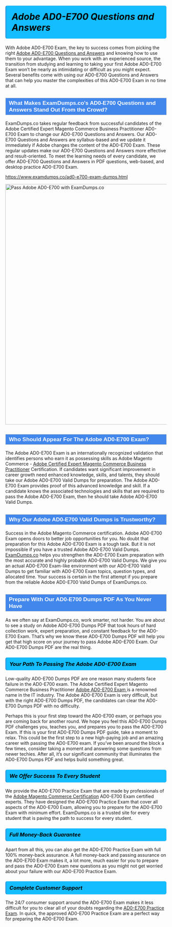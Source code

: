 <h1>                <strong><span style="display: block; color: #000000; background: #14BDFF; border: 0.5px solid #AED6F1; border-left: 3px solid #3498DB; padding: .6em; border-radius: 6px;">                     <em>Adobe AD0-E700 <span class="exam_variation">Questions and Answers</span> </em>                </span></strong>            </h1>                        <p>With Adobe AD0-E700 Exam, the key to success comes from picking the right <a href="https://www.examdumps.co/ad0-e700-exam-dumps.html">Adobe AD0-E700 <span class="exam_variation">Questions and Answers</span></a> and             knowing how to use them to your advantage.             When you work with an experienced source, the transition from studying and learning to taking your first Adobe AD0-E700 Exam             won’t be nearly as intimidating or difficult as you might expect. Several benefits come with using our AD0-E700 <span class="exam_variation">Questions and Answers</span> that can             help you master the complexities of this AD0-E700 Exam in no time at all.</p>                        <h2 style="background: #4287ec; border: 1px solid #cccccc; padding: 5px 10px;">                <span style="color: #ffffff;">                    <span style="font-size: 11pt;">                        <span style="line-height: normal;">                            <span style="font-family: Calibri,sans-serif;">                                <strong>                                    <span style="font-size: 13.0pt;">What Makes ExamDumps.co's AD0-E700 <span class="exam_variation">Questions and Answers</span> Stand Out From the Crowd?</span>                                </strong>                            </span>                        </span>                    </span>                </span>            </h2>                        <p>ExamDumps.co takes regular feedback from successful candidates of the Adobe Certified Expert Magento Commerce Business Practitioner AD0-E700 Exam to change             our AD0-E700 <span class="exam_variation">Questions and Answers</span>. Our AD0-E700 <span class="exam_variation">Questions and Answers</span> are syllabus-based and we update it immediately if Adobe changes             the content of the AD0-E700 Exam.             These regular updates make our AD0-E700 <span class="exam_variation">Questions and Answers</span> more effective and result-oriented. To meet the learning needs of every candidate,             we offer AD0-E700 <span class="exam_variation">Questions and Answers</span> in PDF questions, web-based, and desktop practice AD0-E700 Exam.</p>                                    <p><a href="https://www.examdumps.co/ad0-e700-exam-dumps.html">https://www.examdumps.co/ad0-e700-exam-dumps.html</a></p>                        <p><a href="https://www.examdumps.co/"><img src="https://www.examdumps.co//images/banners/big-sale-20-percent-discount-offer-examdumps.jpg" class="postImage" alt="Pass Adobe AD0-E700 with ExamDumps.co" width="750"></a></p>                                        <h2 style="background: #4287ec; border: 1px solid #cccccc; padding: 5px 10px;">                <span style="color: #ffffff;">                    <span style="font-size: 11pt;">                        <span style="line-height: normal;">                            <span style="font-family: Calibri,sans-serif;">                                <strong>                                    <span style="font-size: 13.0pt;">Who Should Appear For The Adobe AD0-E700 Exam?</span>                                </strong>                            </span>                        </span>                    </span>                </span>            </h2>                        <p>The Adobe AD0-E700 Exam is an internationally recognized validation that identifies persons who earn it as possessing skills as             Adobe Magento Commerce - <a href="https://www.examdumps.co/ad0-e700-exam-dumps.html">Adobe Certified Expert Magento Commerce Business Practitioner</a> Certification. If candidates want significant improvement in             career growth need enhanced knowledge, skills, and talents, they should take our Adobe AD0-E700 <span class="exam_variation2">Valid Dumps</span> for preparation.             The Adobe AD0-E700 Exam provides proof of this advanced knowledge and skill. If a candidate knows the associated technologies and skills             that are required to pass the Adobe AD0-E700 Exam, then he should take Adobe AD0-E700 <span class="exam_variation2">Valid Dumps</span>.</p>                        <h2 style="background: #4287ec; border: 1px solid #cccccc; padding: 5px 10px;">                <span style="color: #ffffff;">                    <span style="font-size: 11pt;">                        <span style="line-height: normal;">                            <span style="font-family: Calibri,sans-serif;">                                <strong>                                    <span style="font-size: 13.0pt;">Why Our Adobe AD0-E700 <span class="exam_variation2">Valid Dumps</span> is Trustworthy?</span>                                </strong>                            </span>                        </span>                    </span>                </span>            </h2>                        <p>Success in the Adobe Magento Commerce certification. Adobe AD0-E700 Exam opens doors to better job opportunities for you.             No doubt that preparation for this Adobe AD0-E700 Exam is a tough task. But it is not impossible if you have a trusted Adobe AD0-E700 <span class="exam_variation2">Valid Dumps</span>.             <a href="https://www.examdumps.co/">ExamDumps.co</a> helps you strengthen the AD0-E700 Exam preparation with the most accurate and highly probable AD0-E700 <span class="exam_variation2">Valid Dumps</span>. We give you an             actual AD0-E700 Exam-like environment with our AD0-E700 <span class="exam_variation2">Valid Dumps</span> to get familiar with AD0-E700 Exam topics, question types, and allocated time.             Your success is certain in the first attempt if you prepare from the reliable Adobe AD0-E700 <span class="exam_variation2">Valid Dumps</span> of ExamDumps.co.</p>                        <h2 style="background: #4287ec; border: 1px solid #cccccc; padding: 5px 10px;">                <span style="color: #ffffff;">                    <span style="font-size: 11pt;">                        <span style="line-height: normal;">                            <span style="font-family: Calibri,sans-serif;">                                <strong>                                    <span style="font-size: 13.0pt;">Prepare With Our AD0-E700 <span class="exam_variation3">Dumps PDF</span> As You Never Have</span>                                </strong>                            </span>                        </span>                    </span>                </span>            </h2>                        <p>As we often say at ExamDumps.co, work smarter, not harder. You are about to see a study on Adobe AD0-E700 <span class="exam_variation3">Dumps PDF</span> that took hours of hard collection work,             expert preparation, and constant feedback for the AD0-E700 Exam. That’s why we know these AD0-E700 <span class="exam_variation3">Dumps PDF</span> will help you get that high score on your             journey to pass Adobe AD0-E700 Exam. Our AD0-E700 <span class="exam_variation3">Dumps PDF</span> are the real thing.</p>                        <h3>                <strong>                    <span style="display: block; color: #000000; background: #14BDFF; border: 0.5px solid #AED6F1; border-left: 3px solid #3498DB; padding: .6em; border-radius: 6px;">                        <em>Your Path To Passing The Adobe AD0-E700 Exam</em>                    </span>                </strong>            </h3>                        <p>Low-quality AD0-E700 <span class="exam_variation3">Dumps PDF</span> are one reason many students face failure in the AD0-E700 exam. The Adobe Certified Expert Magento Commerce Business Practitioner <a href="https://www.examdumps.co/adobe-exam-dumps.html">Adobe AD0-E700 Exam </a>             is a renowned name in the IT industry. The Adobe AD0-E700 Exam is very difficult, but with the right AD0-E700 <span class="exam_variation3">Dumps PDF</span>, the candidates can clear the             AD0-E700 <span class="exam_variation3">Dumps PDF</span> with no difficulty.</p>                        <p>Perhaps this is your first step toward the AD0-E700 exam, or perhaps you are coming back for another round. We hope you feel this             AD0-E700 <span class="exam_variation3">Dumps PDF</span> challenges you,             teaches you, and prepares you to pass the AD0-E700 Exam. If this is your first AD0-E700 <span class="exam_variation3">Dumps PDF</span> guide, take a moment to relax. This could be the first step to             a new high-paying job and an amazing career with passing the AD0-E700 exam. If you’ve been around the block a few times, consider taking a moment and             answering some questions from newer techies. After all, it’s our significant community that illuminates the AD0-E700 <span class="exam_variation3">Dumps PDF</span> and helps build something great.</p>                        <h3>                <strong>                    <span style="display: block; color: #000000; background: #14BDFF; border: 0.5px solid #AED6F1; border-left: 3px solid #3498DB; padding: .6em; border-radius: 6px;">                        <em>We Offer Success To Every Student</em>                    </span>                </strong>            </h3>                        <p>We provide the AD0-E700 <span class="exam_variation4">Practice Exam</span> that are made by professionals of the <a href="https://www.examdumps.co/adobe-magento-commerce-exam-dumps.html">Adobe Magento Commerce Certification</a> AD0-E700 Exam certified experts.             They have designed the AD0-E700 <span class="exam_variation4">Practice Exam</span> that cover all aspects of the AD0-E700 Exam, allowing you to prepare for the            AD0-E700 Exam with minimum effort.             ExamDumps.co is a trusted site for every student that is paving the path to success for every student.</p>                        <h3>                <strong>                    <span style="display: block; color: #000000; background: #14BDFF; border: 0.5px solid #AED6F1; border-left: 3px solid #3498DB; padding: .6em; border-radius: 6px;">                        <em>Full Money-Back Guarantee</em>                    </span>                </strong>            </h3>                        <p>Apart from all this, you can also get the AD0-E700 <span class="exam_variation4">Practice Exam</span> with full 100% money-back assurance. A full money-back and passing assurance on             the AD0-E700 Exam makes it,             a lot more, much easier for you to prepare and pass the AD0-E700 Exam new questions as you might             not get worried about your failure with our AD0-E700 <span class="exam_variation4">Practice Exam</span>.</p>                                    <h3>                <strong>                    <span style="display: block; color: #000000; background: #14BDFF; border: 0.5px solid #AED6F1; border-left: 3px solid #3498DB; padding: .6em; border-radius: 6px;">                        <em>Complete Customer Support</em>                    </span>                </strong>            </h3>                        <p>The 24/7 consumer support around the AD0-E700 Exam makes it less difficult for you to clear all of your doubts regarding the <a href="https://www.examdumps.co/ad0-e700-exam-dumps.html">AD0-E700 <span class="exam_variation4">Practice Exam</span></a>. In quick,             the approved AD0-E700 <span class="exam_variation4">Practice Exam</span> are a perfect way for preparing the AD0-E700 Exam.</p>                    
